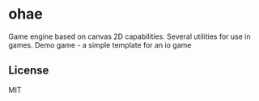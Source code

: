 # ohae
 

Game engine based on canvas 2D capabilities.
Several utilities for use in games.
Demo game - a simple template for an io game


## License

MIT
